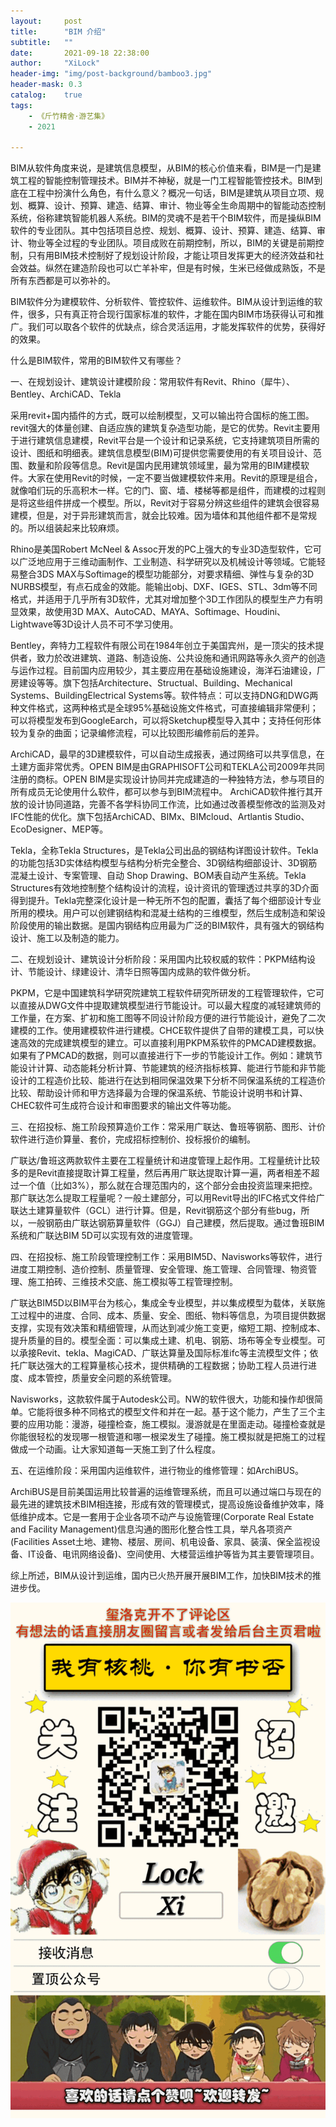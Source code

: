 ```yaml
---
layout:     post
title:      "BIM 介绍"
subtitle:   ""
date:       2021-09-18 22:38:00
author:     "XiLock"
header-img: "img/post-background/bamboo3.jpg"
header-mask: 0.3
catalog:    true
tags:
    - 《斤竹精舍·游艺集》
    - 2021

---
```


BIM从软件角度来说，是建筑信息模型，从BIM的核心价值来看，BIM是一门是建筑工程的智能控制管理技术。BIM并不神秘，就是一门工程智能管控技术。BIM到底在工程中扮演什么角色，有什么意义？概况一句话，BIM是建筑从项目立项、规划、概算、设计、预算、建造、结算、审计、物业等全生命周期中的智能动态控制系统，俗称建筑智能机器人系统。BIM的灵魂不是若干个BIM软件，而是操纵BIM软件的专业团队。其中包括项目总控、规划、概算、设计、预算、建造、结算、审计、物业等全过程的专业团队。项目成败在前期控制，所以，BIM的关键是前期控制，只有用BIM技术控制好了规划设计阶段，才能让项目发挥更大的经济效益和社会效益。纵然在建造阶段也可以亡羊补牢，但是有时候，生米已经做成熟饭，不是所有东西都是可以弥补的。

BIM软件分为建模软件、分析软件、管控软件、运维软件。BIM从设计到运维的软件，很多，只有真正符合现行国家标准的软件，才能在国内BIM市场获得认可和推广。我们可以取各个软件的优缺点，综合灵活运用，才能发挥软件的优势，获得好的效果。

什么是BIM软件，常用的BIM软件又有哪些？

一、在规划设计、建筑设计建模阶段：常用软件有Revit、Rhino（犀牛）、Bentley、ArchiCAD、Tekla

采用revit+国内插件的方式，既可以绘制模型，又可以输出符合国标的施工图。revit强大的体量创建、自适应族的建筑复杂造型功能，是它的优势。Revit主要用于进行建筑信息建模，Revit平台是一个设计和记录系统，它支持建筑项目所需的设计、图纸和明细表。建筑信息模型(BIM)可提供您需要使用的有关项目设计、范围、数量和阶段等信息。Revit是国内民用建筑领域里，最为常用的BIM建模软件。大家在使用Revit的时候，一定不要当做建模软件来用。Revit的原理是组合，就像咱们玩的乐高积木一样。它的门、窗、墙、楼梯等都是组件，而建模的过程则是将这些组件拼成一个模型。所以，Revit对于容易分辨这些组件的建筑会很容易建模，但是，对于异形建筑而言，就会比较难。因为墙体和其他组件都不是常规的。所以组装起来比较麻烦。

Rhino是美国Robert McNeel & Assoc开发的PC上强大的专业3D造型软件，它可以广泛地应用于三维动画制作、工业制造、科学研究以及机械设计等领域。它能轻易整合3DS MAX与Softimage的模型功能部分，对要求精细、弹性与复杂的3D NURBS模型，有点石成金的效能。能输出obj、DXF、IGES、STL、3dm等不同格式，并适用于几乎所有3D软件，尤其对增加整个3D工作团队的模型生产力有明显效果，故使用3D MAX、AutoCAD、MAYA、Softimage、Houdini、Lightwave等3D设计人员不可不学习使用。

Bentley，奔特力工程软件有限公司在1984年创立于美国宾州，是一顶尖的技术提供者，致力於改进建筑、道路、制造设施、公共设施和通讯网路等永久资产的创造与运作过程。目前国内应用较少，其主要应用在基础设施建设，海洋石油建设，厂房建设等等。旗下包括Architecture、Structual、Building、Mechanical Systems、BuildingElectrical Systems等。软件特点：可以支持DNG和DWG两种文件格式，这两种格式是全球95%基础设施文件格式，可直接编辑非常便利；可以将模型发布到GoogleEarch，可以将Sketchup模型导入其中；支持任何形体较为复杂的曲面；记录编修流程，可以比较图形编修前后的差异。

ArchiCAD，最早的3D建模软件，可以自动生成报表，通过网络可以共享信息，在土建方面非常优秀。OPEN BIM是由GRAPHISOFT公司和TEKLA公司2009年共同注册的商标。OPEN BIM是实现设计协同并完成建造的一种独特方法，参与项目的所有成员无论使用什么软件，都可以参与到BIM流程中。 ArchiCAD软件推行其开放的设计协同道路，完善不各学科协同工作流，比如通过改善模型修改的监测及对IFC性能的优化。旗下包括ArchiCAD、BIMx、BIMcloud、Artlantis Studio、EcoDesigner、MEP等。

Tekla，全称Tekla Structures，是Tekla公司出品的钢结构详图设计软件。Tekla的功能包括3D实体结构模型与结构分析完全整合、3D钢结构细部设计、3D钢筋混凝土设计、专案管理、自动 Shop Drawing、BOM表自动产生系统。Tekla Structures有效地控制整个结构设计的流程，设计资讯的管理透过共享的3D介面得到提升。Tekla完整深化设计是一种无所不包的配置，囊括了每个细部设计专业所用的模块。用户可以创建钢结构和混凝土结构的三维模型，然后生成制造和架设阶段使用的输出数据。是国内钢结构应用最为广泛的BIM软件，具有强大的钢结构设计、施工以及制造的能力。

二、在规划设计、建筑设计分析阶段：采用国内比较权威的软件：PKPM结构设计、节能设计、绿建设计、清华日照等国内成熟的软件做分析。

PKPM，它是中国建筑科学研究院建筑工程软件研究所研发的工程管理软件，它可以直接从DWG文件中提取建筑模型进行节能设计。可以最大程度的减轻建筑师的工作量，在方案、扩初和施工图等不同设计阶段方便的进行节能设计，避免了二次建模的工作。使用建模软件进行建模。CHCE软件提供了自带的建模工具，可以快速高效的完成建筑模型的建立。可以直接利用PKPM系软件的PMCAD建模数据。如果有了PMCAD的数据，则可以直接进行下一步的节能设计工作。例如：建筑节能设计计算、动态能耗分析计算、节能建筑的经济指标核算、能进行节能和非节能设计的工程造价比较、能进行在达到相同保温效果下分析不同保温系统的工程造价比较、帮助设计师和甲方选择最为合理的保温系统、节能设计说明书和计算、CHEC软件可生成符合设计和审图要求的输出文件等功能。

三、在招投标、施工阶段预算造价工作：常采用广联达、鲁班等钢筋、图形、计价软件进行造价算量、套价，完成招标控制价、投标报价的编制。

广联达/鲁班这两款软件主要在工程量统计和进度管理上起作用。工程量统计比较多的是Revit直接提取计算工程量，然后再用广联达提取计算一遍，两者相差不超过一个值（比如3%），那么就在合理范围内的，这个部分会由投资监理来把控。那广联达怎么提取工程量呢？一般土建部分，可以用Revit导出的IFC格式文件给广联达土建算量软件（GCL）进行计算。但是，Revit钢筋这个部分有些bug，所以，一般钢筋由广联达钢筋算量软件（GGJ）自己建模，然后提取。通过鲁班BIM系统和广联达BIM 5D可以实现有效的进度管理。

四、在招投标、施工阶段管理控制工作：采用BIM5D、Navisworks等软件，进行进度工期控制、造价控制、质量管理、安全管理、施工管理、合同管理、物资管理、施工拍砖、三维技术交底、施工模拟等工程管理控制。

广联达BIM5D以BIM平台为核心，集成全专业模型，并以集成模型为载体，关联施工过程中的进度、合同、成本、质量、安全、图纸、物料等信息，为项目提供数据支撑，实现有效决策和精细管理，从而达到减少施工变更，缩短工期、控制成本、提升质量的目的。模型全面：可以集成土建、机电、钢筋、场布等全专业模型。可以承接Revit、tekla、MagiCAD、广联达算量及国际标准ifc等主流模型文件；依托广联达强大的工程算量核心技术，提供精确的工程数据；协助工程人员进行进度、成本管控，质量安全问题的系统管理。

Navisworks，这款软件属于Autodesk公司。NW的软件很大，功能和操作却很简单。它能将很多种不同格式的模型文件和并在一起。基于这个能力，产生了三个主要的应用功能：漫游，碰撞检查，施工模拟。漫游就是在里面走动。碰撞检查就是你能很轻松的发现哪一根管道和哪一根梁发生了碰撞。施工模拟就是把施工的过程做成一个动画。让大家知道每一天施工到了什么程度。

五、在运维阶段：采用国内运维软件，进行物业的维修管理：如ArchiBUS。

ArchiBUS是目前美国运用比较普遍的运维管理系统，而且可以通过端口与现在的最先进的建筑技术BIM相连接，形成有效的管理模式，提高设施设备维护效率，降低维护成本。它是一套用于企业各项不动产与设施管理(Corporate Real Estate and Facility Management)信息沟通的图形化整合性工具，举凡各项资产(Facilities Asset土地、建物、楼层、房间、机电设备、家具、装潢、保全监视设备、IT设备、电讯网络设备)、空间使用、大楼营运维护等皆为其主要管理项目。

综上所述，BIM从设计到运维，国内已火热开展开展BIM工作，加快BIM技术的推进步伐。


![](/img/wc-tail.GIF)
